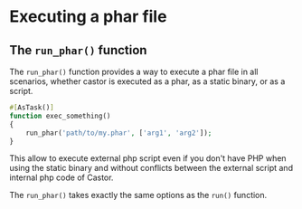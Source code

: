 # Executing a phar file

## The `run_phar()` function

The `run_phar()` function provides a way to execute a phar file in all scenarios,
whether castor is executed as a phar, as a static binary, or as a script.

```php
#[AsTask()]
function exec_something()
{
    run_phar('path/to/my.phar', ['arg1', 'arg2']);
}
```

This allow to execute external php script even if you don't have PHP when using
the static binary and without conflicts between the external script and internal
php code of Castor.

The `run_phar()` takes exactly the same options as the `run()` function.
